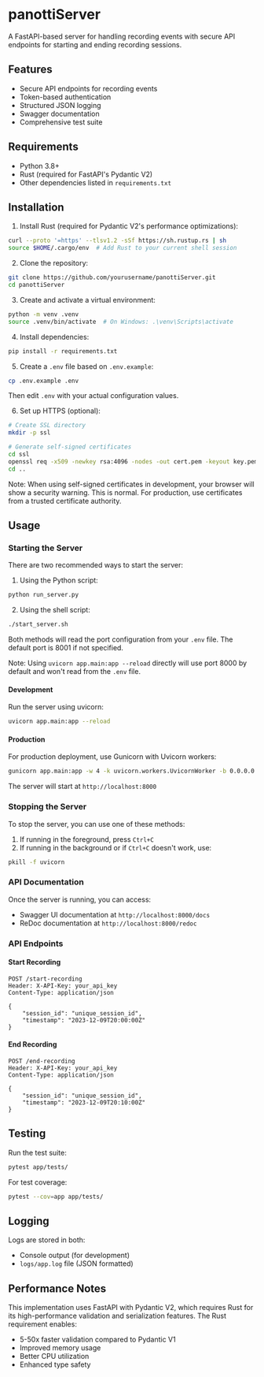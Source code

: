 # panottiServer

A FastAPI-based server for handling recording events with secure API endpoints for starting and ending recording sessions.

## Features

- Secure API endpoints for recording events
- Token-based authentication
- Structured JSON logging
- Swagger documentation
- Comprehensive test suite

## Requirements

- Python 3.8+
- Rust (required for FastAPI's Pydantic V2)
- Other dependencies listed in `requirements.txt`

## Installation

1. Install Rust (required for Pydantic V2's performance optimizations):
```bash
curl --proto '=https' --tlsv1.2 -sSf https://sh.rustup.rs | sh
source $HOME/.cargo/env  # Add Rust to your current shell session
```

2. Clone the repository:
```bash
git clone https://github.com/yourusername/panottiServer.git
cd panottiServer
```

3. Create and activate a virtual environment:
```bash
python -m venv .venv
source .venv/bin/activate  # On Windows: .\venv\Scripts\activate
```

4. Install dependencies:
```bash
pip install -r requirements.txt
```

5. Create a `.env` file based on `.env.example`:
```bash
cp .env.example .env
```
Then edit `.env` with your actual configuration values.

6. Set up HTTPS (optional):
```bash
# Create SSL directory
mkdir -p ssl

# Generate self-signed certificates
cd ssl
openssl req -x509 -newkey rsa:4096 -nodes -out cert.pem -keyout key.pem -days 365 -subj "/CN=localhost"
cd ..
```

Note: When using self-signed certificates in development, your browser will show a security warning. This is normal. For production, use certificates from a trusted certificate authority.

## Usage

### Starting the Server

There are two recommended ways to start the server:

1. Using the Python script:
```bash
python run_server.py
```

2. Using the shell script:
```bash
./start_server.sh
```

Both methods will read the port configuration from your `.env` file. The default port is 8001 if not specified.

Note: Using `uvicorn app.main:app --reload` directly will use port 8000 by default and won't read from the `.env` file.

#### Development
Run the server using uvicorn:
```bash
uvicorn app.main:app --reload
```

#### Production
For production deployment, use Gunicorn with Uvicorn workers:
```bash
gunicorn app.main:app -w 4 -k uvicorn.workers.UvicornWorker -b 0.0.0.0:8000
```

The server will start at `http://localhost:8000`

### Stopping the Server

To stop the server, you can use one of these methods:

1. If running in the foreground, press `Ctrl+C`
2. If running in the background or if `Ctrl+C` doesn't work, use:
```bash
pkill -f uvicorn
```

### API Documentation

Once the server is running, you can access:
- Swagger UI documentation at `http://localhost:8000/docs`
- ReDoc documentation at `http://localhost:8000/redoc`

### API Endpoints

#### Start Recording
```http
POST /start-recording
Header: X-API-Key: your_api_key
Content-Type: application/json

{
    "session_id": "unique_session_id",
    "timestamp": "2023-12-09T20:00:00Z"
}
```

#### End Recording
```http
POST /end-recording
Header: X-API-Key: your_api_key
Content-Type: application/json

{
    "session_id": "unique_session_id",
    "timestamp": "2023-12-09T20:10:00Z"
}
```

## Testing

Run the test suite:
```bash
pytest app/tests/
```

For test coverage:
```bash
pytest --cov=app app/tests/
```

## Logging

Logs are stored in both:
- Console output (for development)
- `logs/app.log` file (JSON formatted)

## Performance Notes

This implementation uses FastAPI with Pydantic V2, which requires Rust for its high-performance validation and serialization features. The Rust requirement enables:

- 5-50x faster validation compared to Pydantic V1
- Improved memory usage
- Better CPU utilization
- Enhanced type safety